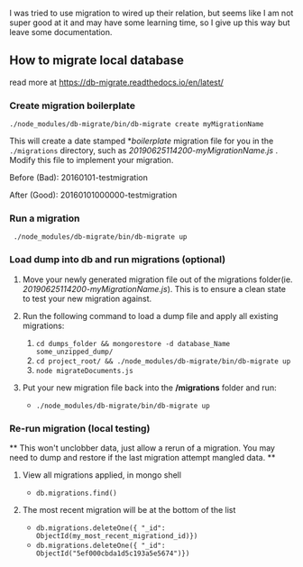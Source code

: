 I was tried to use migration to wired up their relation, but seems like I am not super good at it and may have some learning time, so I give up this way but leave some documentation.

## How to migrate local database
read more at https://db-migrate.readthedocs.io/en/latest/
### Create migration boilerplate

`./node_modules/db-migrate/bin/db-migrate create myMigrationName`

This will create a date stamped **boilerplate* migration file for you in the `./migrations` directory, such as  *20190625114200-myMigrationName.js* .
Modify this file to implement your migration.

Before (Bad): 20160101-testmigration

After (Good): 20160101000000-testmigration

### Run a migration

` ./node_modules/db-migrate/bin/db-migrate up`


### Load dump into db and run migrations (optional)


1. Move your newly generated migration file out of the migrations folder(ie. *20190625114200-myMigrationName.js*). This is to ensure a
clean state to test your new migration against.

2. Run the following command to load a dump file and apply all existing migrations:

    1. `cd dumps_folder && mongorestore -d database_Name some_unzipped_dump/`
    2. `cd project_root/ && ./node_modules/db-migrate/bin/db-migrate up`
    2. `node migrateDocuments.js`

3. Put your new migration file back into the **/migrations** folder and run:

    * `./node_modules/db-migrate/bin/db-migrate up`

### Re-run migration (local testing)

** This won't unclobber data, just allow a rerun of a migration. You may
need to dump and restore if the last migration attempt mangled data. **

1. View all migrations applied, in mongo shell

    * `db.migrations.find()`

2. The most recent migration will be at the bottom of the list

    * `db.migrations.deleteOne({ "_id": ObjectId(my_most_recent_migrationd_id)})`
    * `db.migrations.deleteOne({ "_id": ObjectId("5ef000cbda1d5c193a5e5674")})`